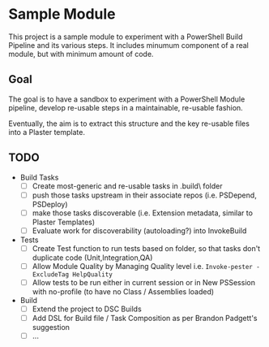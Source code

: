 # Sample Module

This project is a sample module to experiment with a PowerShell Build Pipeline and its various steps.
It includes minumum component of a real module, but with minimum amount of code.

## Goal

The goal is to have a sandbox to experiment with a PowerShell Module pipeline, develop re-usable steps in a maintainable, re-usable fashion.

Eventually, the aim is to extract this structure and the key re-usable files into a Plaster template.

## TODO

- Build Tasks
    - [ ] Create most-generic and re-usable tasks in \.build\ folder
    - [ ] push those tasks upstream in their associate repos (i.e. PSDepend, PSDeploy)
    - [ ] make those tasks discoverable (i.e. Extension metadata, similar to Plaster Templates)
    - [ ] Evaluate work for discoverability (autoloading?) into InvokeBuild

- Tests
    - [ ] Create Test function to run tests based on folder, so that tasks don't duplicate code (Unit,Integration,QA)
    - [ ] Allow Module Quality by Managing Quality level i.e. `Invoke-pester -ExcludeTag HelpQuality` 
    - [ ] Allow tests to be run either in current session or in New PSSession with no-profile (to have no Class / Assemblies loaded)

- Build
    - [ ] Extend the project to DSC Builds
    - [ ] Add DSL for Build file / Task Composition as per Brandon Padgett's suggestion
    - [ ] ...
